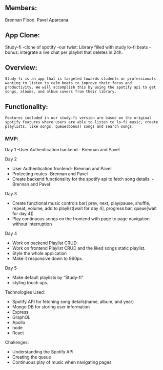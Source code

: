 ## Members:

Brennan Flood, Pavel Aparcana

## App Clone:
Study-fi
-clone of spotify
-our twist: Library filled with study lo-fi beats
-bonus: integrate a live chat per playlist that deletes in 24h.


## Overview:
	Study-fi is an app that is targeted towards students or professionals wanting to listen to calm beats to improve their focus and productivity. We will accomplish this by using the spotify api to get songs, albums, and album covers from their library.

## Functionality:
	Features included in our study-fi version are based on the original spotify features where users are able to listen to lo-fi music, create playlists, like songs, queue(bonus) songs and search songs.

### MVP:

Day 1
-User Authentication backend - Brennan and Pavel

Day 2
- User Authentication frontend- Brennan and Pavel
- Protecting routes- Brennan and Pavel
- Create backend functionality for the spotify api to fetch song details. - Brennan and Pavel

Day 3
- Create functional music controls bar( prev, next, play/pause, shuffle, repeat, volume, add to playlist[wait for day 4], progress bar, queue[wait for day 4])
- Play continuous songs on the frontend with page to page navigation without interruption

Day 4
- Work on backend Playlist CRUD
- Work on frontend Playlist CRUD and the liked songs static playlist.
- Style the whole application
- Make it responsive down to 960px.

Day 5
- Make default playlists by “Study-fi”
- styling touch ups.
 
Technologies Used:
- Spotify API for fetching song details(name, album, and year)
- Mongo DB for storing user information
- Express
- GraphQL
- Apollo
- node
- React

Challenges:
- Understanding the Spotify API
- Creating the queue
- Continuous play of music when navigating pages
